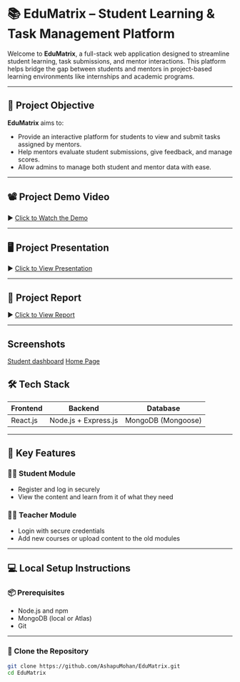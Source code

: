 # 📚 EduMatrix – Student Learning & Task Management Platform

Welcome to **EduMatrix**, a full-stack web application designed to streamline student learning, task submissions, and mentor interactions. This platform helps bridge the gap between students and mentors in project-based learning environments like internships and academic programs.

---

## 🚀 Project Objective

**EduMatrix** aims to:
- Provide an interactive platform for students to view and submit tasks assigned by mentors.
- Help mentors evaluate student submissions, give feedback, and manage scores.
- Allow admins to manage both student and mentor data with ease.

---

## 📽️ Project Demo Video

▶️ [Click to Watch the Demo](https://drive.google.com/file/d/1wCwSX-9AVQKXRTD0O6EaMfhaSF48coR-/view?usp=drive_link)

---

## 🖥️ Project Presentation

▶️ [Click to View Presentation](https://docs.google.com/presentation/d/1cSYKzJb_yFASkMsoloyC-Qr48k2eZFkh/edit?usp=drive_link&ouid=108389067766850490125&rtpof=true&sd=true)

---

## 📝 Project Report

▶️ [Click to View Report](https://docs.google.com/document/d/15AwbYFmBqtIEYQQiaqcnefG4gCRXcUeb/edit?usp=drive_link&ouid=108389067766850490125&rtpof=true&sd=true)

---
## Screenshots
[Student dashboard](https://drive.google.com/file/d/1EX6lmVYPBpVD9IpmaAM32aL0xbxRHCHt/view?usp=drive_link)
[Home Page](https://drive.google.com/file/d/1-Pt2BrYJTJP-HmeUvph54tK1bLa2RWNh/view?usp=drive_link)

## 🛠️ Tech Stack

| Frontend   | Backend             | Database          |
|------------|---------------------|-------------------|
| React.js   | Node.js + Express.js| MongoDB (Mongoose)|

---

## 📌 Key Features

### 👨‍🎓 Student Module
- Register and log in securely
- View the content and learn from it of what they need

### 🧑‍🏫 Teacher Module
- Login with secure credentials
- Add new courses or upload content to the old modules 

---

## 💻 Local Setup Instructions

### 📦 Prerequisites

- Node.js and npm
- MongoDB (local or Atlas)
- Git

---

### 🧩 Clone the Repository

```bash
git clone https://github.com/AshapuMohan/EduMatrix.git
cd EduMatrix
